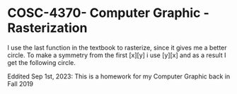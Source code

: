 # COSC-4370- Computer Graphic - Rasterization
I use the last function in the textbook to rasterize, since it gives me a better circle. To make a symmetry from the first [x][y] i use [y][x] and as a result I get the following circle.

Eddited Sep 1st, 2023: This is a homework for my Computer Graphic back in Fall 2019
